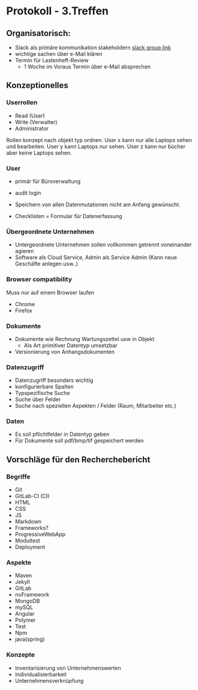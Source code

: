 # Protokoll - 3.Treffen

## Organisatorisch:

- Slack als primäre kommunikation stakeholdern [slack group link](https://join.slack.com/t/swp18-ak18/shared_invite/enQtNDY1Njg5OTQzMjIxLWZlNDU2YzRhN2MyMzU4N2ZlODljMDNiYzRmZTAyOTExMTdhM2ZiYTQ2MjE0NDFhNTExMGYxNjA2NzIyZjI5ZDY)
- wichtige sachen über e-Mail klären
- Termin für Lastenheft-Review 
    - 1 Woche im Voraus Termin über e-Mail absprechen

## Konzeptionelles

### Userrollen 
- Read (User)
- Write (Verwalter)
- Administrator

Rollen konzept nach objekt typ ordnen. User x kann nur alle Laptops sehen und bearbeiten. User y kann Laptops nur sehen. User z kann nur bücher aber keine Laptops sehen.


### User
- primär für Büroverwaltung
- audit login
- Speichern von allen Datenmutationen nicht am Anfang gewünscht.

- Checklisten = Formular für Datenerfassung

### Übergeordnete Unternehmen

- Untergeordnete Unternehmen sollen vollkommen getrennt voneinander agieren
- Software als Cloud Service, Admin als Service Admin (Kann neue Geschäfte anlegen usw..)


### Browser compatibility
Muss nur auf einem Browser laufen
- Chrome
- Firefox

### Dokumente
- Dokumente wie Rechnung Wartungszettel usw in Objekt
    - Als Art primitiver Datentyp umsetzbar
- Versionierung von Anhangsdokumenten 

### Datenzugriff
- Datenzugriff besonders wichtig
- konfigurierbare Spalten
- Typspezifische Suche
- Suche über Felder
- Suche nach speziellen Aspekten / Felder (Raum, Mitarbeiter etc.)

### Daten
- Es soll pflichtfelder in Datentyp geben
- Für Dokumente soll pdf/bmp/tif gespeichert werden




## Vorschläge für den Recherchebericht

### Begriffe

- Git
- GitLab-CI (CI)
- HTML
- CSS
- JS
- Markdown
- Frameworks?
- ProgressiveWebApp
- Modultest
- Deployment

### Aspekte

- Maven
- Jekyll
- GitLab
- noFramework
- MongoDB
- mySQL
- Angular
- Polymer
- Test
- Npm
- java(spring)

### Konzepte

- Inventarisierung von Unternehmenswerten
- Individualisierbarkeit
- Unternehmensverknüpfung
